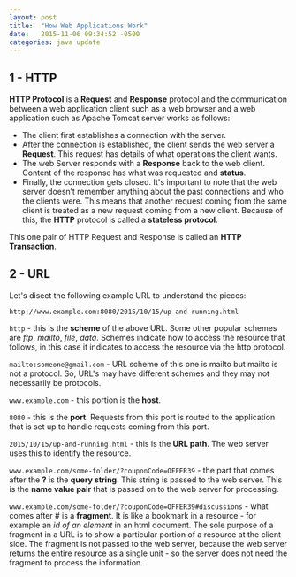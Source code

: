 ```yaml
---
layout: post
title:  "How Web Applications Work"
date:   2015-11-06 09:34:52 -0500
categories: java update
---
```

## 1 - HTTP
**HTTP Protocol** is a **Request** and **Response** protocol and the communication between a web application client such as a web browser and a web application such as Apache Tomcat server works as follows:  

* The client first establishes a connection with the server.
* After the connection is established, the client sends the web server a **Request**. This request has details of what operations the client wants.
* The web Server responds with a **Response** back to the web client. Content of the response has what was requested and **status**.
* Finally, the connection gets closed. It's important to note that the web server doesn’t remember anything about the past connections and who the clients were. This means that another request coming from the same client is treated as a new request coming from a new client. Because of this, the **HTTP** protocol is called a **stateless protocol**. 

This one pair of HTTP Request and Response is called an **HTTP Transaction**.


## 2 - URL

Let's disect the following example URL to understand the pieces:

	http://www.example.com:8080/2015/10/15/up-and-running.html

`http` - this is the **scheme** of the above URL. Some other popular schemes are *ftp*, *mailto*, *file*, *data*. Schemes indicate how to access the resource that follows, in this case it indicates to access the resource via the http protocol.

`mailto:someone@gmail.com` - URL scheme of this one is mailto but mailto is not a protocol. So, URL's may have different schemes and they may not necessarily be protocols.

`www.example.com` - this portion is the **host**.
  
`8080` - this is the **port**. Requests from this port is routed to the application that is set up to handle requests coming from this port.

`2015/10/15/up-and-running.html` - this is the **URL path**. The web server uses this to identify the resource.

`www.example.com/some-folder/?couponCode=OFFER39` - the part that comes after the **?** is the **query string**. This string is passed to the web server. This is the **name value pair** that is passed on to the web server for processing.

`www.example.com/some-folder/?couponCode=OFFER39#discussions` - what comes after # is a **fragment**. It is like a bookmark in a resource - for example an *id of an element* in an html document. The sole purpose of a fragment in a URL is to show a particular portion of a resource at the client side. The fragment is not passed to the web server, because the web server returns the entire resource as a single unit - so the server does not need the fragment to process the information.



